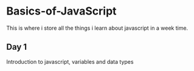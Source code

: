 # Basics-of-JavaScript

This is where i store all the things i learn about javascript in a week time. 

## Day 1

Introduction to javascript, variables and data types 